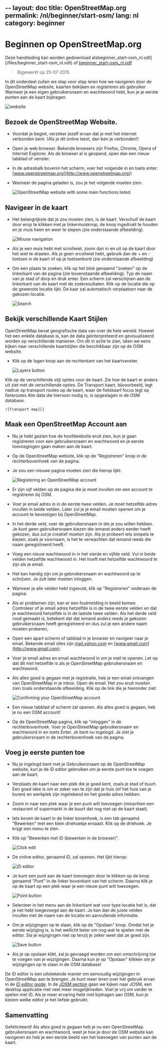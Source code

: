 --
layout: doc
title: OpenStreetMap.org
permalink: /nl/beginner/start-osm/
lang: nl
category: beginner
--

Beginnen op OpenStreetMap.org
====================================

Deze handleiding kan worden gedownload alsbeginner_start-osm_nl.odt](/files/beginner_start-osm_nl.odt) of [beginner_start-osm_nl.pdf](/files/beginner_start-osm_nl.pdf)  
> Bijgewerkt op 25-07-2015  

In dit onderdeel zullen we stap voor stap leren hoe we navigeren door de
OpenStreetMap website, kaarten bekijken en registreren als gebruiker
Wanneer je een eigen gebruikersnaam en wachtwoord hebt, kun je
je eerste punten aan de kaart bijdragen.

![website][]

Bezoek de OpenStreetMap Website.
-------------------------------

- Voordat je begint, verzeker jezelf ervan dat je met het internet verbonden bent.
    (Als je dit online leest, dan ben je verbonden!)
- Open je web browser. Bekende browsers zijn Firefox, Chrome, Opera of Internet
    Explorer. Als de browser al is geopend, open dan een nieuw tabblad of venster.
- In de adresbalk bovenin het scherm, voer het volgende in en toets enter:
    [www.openstreetmap.org](http://www.openstreetmap.org/)
- Wanneer de pagina geladen is, zou je het volgende moeten
    zien:

    ![OpenStreetMap website with some main functions listed][]

Navigeer in de kaart
----------------

- Het belangrijkste dat je zou moeten zien, is de kaart. Verschuif de kaart door erop te klikken
    met je linkermuisknop, de knop ingedrukt te houden en
    je muis heen en weer te slepen (zie onderstaande afbeelding).

    ![Mouse navigation][]

- Als je een muis hebt met scrollwiel, zoom dan in en uit op de kaart
    door het wiel te draaien. Als je geen srcollwiel hebt, gebruik dan de +
    en - toetsen in de kaart of op je toetsenbord (zie onderstaande
    afbeelding)
- Om een plaats te zoeken, klik op het blok genaamd "zoeken" op
    de linkerkant van de pagina (zie bovenstaande afbeelding). Typ de naam van
    je stad of dorp en druk enter. Een scherm zal verschijnen 
    aan de linkerkant van de kaart met de zoekresultaten. Klik op de
    locatie die op de gewenste locatie lijkt. De kaar zal
    automatisch verplaatsen naar de gekozen locatie.

    ![Search][]
   

Bekijk verschillende Kaart Stijlen
------------------------

OpenStreetMap bevat geografische data van over de hele wereld. Hoewel
het een enkele database is, kan de data geïnterpreteerd en gevisualiseerd worden
op verschillende manieren. Om dit in actie te zien, laten we eens kijken naar verschillende kaartstijlen
die beschikbaar zijn op de OSM website.

- Klik op de lagen knop aan de rechterkant van het kaartvenster.

    ![Layers button][]

Klik op de verschillende stijl opties voor de kaart. Zie hoe de kaart
    er anders uit ziet met de verschillende opties. De Transport kaart, bijvoorbeeld, legt nadruk op
    transport routes op de kaart, waar de fietskaart focus legt op fietsroutes
    Alle data die hiervoor nodig is, is opgeslagen in de OSM
    database.

    ![Transport map][]

Maak een OpenStreetMap Account aan
-------------------------------

- Nu je hebt gezien hoe de hoofdwebsite eruit zien, kun je gaan
    registreren voor een gebruikersnaam en wachtwoord en je eerste toevoegingen gaan maken
    aan de kaart.
- Op de OpenStreetMap website, klik op de "Registreren" knop in de rechterbovenhoek
    van de pagina.
- Je zou een nieuwe pagina moeten zien die hierop lijkt:

    ![Registering an OpenStreetMap account][]

- Er zijn vijf velden op de pagina die je moet invullen om
    een account te registreren bij OSM.
- Voer je email adres in in de eerste twee velden. Je moet
    hetzelfde adres invullen in beide velden. Later zul je 
    je email moeten openen om je account te bevestigen bij OpenStreetMap.
- In het derde veld, voer de gebruikersnaam in die je zou willen hebben.
    Je kunt geen gebruikersnaam kiezen die iemand anders
    eerder heeft gekozen, dus zul je creatief moeten zijn. Als je probeert
    iets simpels te kiezen, zoals je voornaam, is het te verwachten dat iemand
    reeds die naam geregistreerd heeft.
- Voeg een nieuw wachtwoord in in het vierde en vijfde veld. Vul in beide
    velden hetzelfde wachtwoord in. Het hoeft niet hetzelfde wachtwoord te zijn
    als je email.
- Het kan handig zijn om je gebruikersnaam en wachtwoord op te schrijven. Je zult
    later moeten inloggen.
- Wanneer je alle velden hebt ingevuld, klik op "Registreren" onderaan
    de pagina.
- Als er problemen zijn, kan er een foutmelding in beeld komen. Controleer of
    je email adres hetzelfde is in de twee eerste velden en dat 
    je wachtwoord hetzelfde is in de laatste twee velden. Als het derde veld
    rood gemaakt is, betekent dat dat iemand anders reeds je gekozen
    gebruikersnaam heeft geregistreerd en dus zul je een andere naam moeten proberen,
- Open een apart scherm of tabblad in je browser en navigeer
    naar je email. Bekende email sites zijn  [mail.yahoo.com](http://mail.yahoo.com)
    en [www.gmail.com](http://www.gmail.com).
- Voer je email adres en email wachtwoord in om je mail te openen.
    Let op dat dit _niet_ hetzelfde is als je OpenStreetMap gebruikersnaam en
    wachtwoord.
- Als alles goed is gegaan met je registratie, heb je een
    email ontvangen van OpenStreetMap in je inbox. Open de email. Het zou 
    eruit moeten zien zoals onderstaande afbeelding. Klik op de link die je hieronder
    ziet:

    ![Confirming your OpenStreetMap account][]

- Een nieuw tabblad of scherm zal openen. Als alles goed is gegaan, heb je
    nu een OSM account!
- Op de OpenStreetMap pagina, klik op "inloggen" in de rechterbovenhoek.
    Voer je OpenStreetMap gebruikersnaam en wachtwoord in en toets Enter. Je
    bent nu ingelogd. Je ziet je gebruikersnaam in de rechterbovenhoek
    van de pagina.

Voeg je eerste punten toe
------------------------

- Nu je ingelogd bent met je Gebruikersnaam op de OpenStreetMap
    website, kun je de iD editor gebruiken om je eerste punt toe te voegen aan
    de kaart.
- Verplaats de kaart naar een plek die je goed kent, zoals je stad
    of buurt. Een goed idee is om er zeker van te zijn dat je huis (of het huis van je buren) en werkplek zijn ingetekend en het goede adres hebben. 
- Zoom in naar een plek waar je een punt wilt toevoegen (misschien een restaurant of supermarkt in de buurt dat nog niet op de kaart staat).
- Iets boven de kaart in de linker bovenhoek, is een tab genaamd "Bewerken" met een klein
    driehoekje ernaast. Klik op de driehoek. Je krijgt een menu
    te zien.
- Klik op "Bewerken met iD (bewerken in de browser)".

    ![Click edit][]

- De online editor, genaamd iD, zal openen. Het lijkt hierop:

    ![iD editor][]

- Je kunt een punt aan de kaart toevoegen door te klikken op de knop genaamd "Punt" in
    de linker bovenkant van het scherm. Daarna klik je op de kaart op een plek waar je een nieuw
    punt wilt toevoegen.

    ![Point button][]    

- Selecteer in het menu aan de linkerkant wat voor type locatie het is, dat je net
    hebt toegevoegd aan de kaart. Je kan dan de juiste velden invullen met de naam van de locatie
    en aanvullende informatie.
- Om je wijzigingen op te slaan, klik op de "Opslaan" knop. Omdat het je eerste
    wijziging is, is het wellicht beter om nog wat te spelen met de editor. Sla je wijzigingen niet op
    tenzij je zeker weet dat ze goed zijn.

    ![Save button][]    

- Als je op opslaan klikt, zal je gevraagd worden om een omschrijving toe te voegen van je wijzigingen.
    Daarna kun je op "Opslaan" klikken om je wijzigingen op te slaan in de
    OSM database!


De iD editor is een uitstekende manier om eenvoudig wijzigingen in OpenStreetMap aan te brengen. Je kunt meer leren over het gebruik ervan in de [iD editor guide](/en/beginner/id-editor/). In de [JOSM section](/en/josm/)
gaan we kijken naar JOSM, een desktop applicatie met veel meer mogelijkheden. Voel je vrij om 
verder te spelen met iD. Als je meer ervaring hebt met bijdragen aan OSM, kun je kiezen
welke editor je het liefste gebruikt.

Samenvatting
-------

Gefeliciteerd! Als alles goed is gegaan heb je nu een OpenStreetMap gebruikersnaam
en wachtwoord, weet je hoe je door de OSM website kan navigeren en heb je
een eerste beeld van het toevoegen van punten aan de kaart.



[website]: /images/beginner/start-osm_website.png
[OpenStreetMap website with some main functions listed]: /images/beginner/osm-website-main-functions.png
[Mouse navigation]: /images/beginner/mouse-navigation.png
[Search]: /images/beginner/search.png
[Layers button]: /images/beginner/layers.png
[Transport map]: /images/beginner/transport-map.png
[Registering an OpenStreetMap account]: /images/beginner/registering-account.png
[Confirming your OpenStreetMap account]: /images/beginner/confirming-account.png
[Click edit]: /images/beginner/click-edit.png
[iD editor]: /images/beginner/id-editor.png
[Point button]: /images/beginner/point-button.png
[Save button]: /images/beginner/save-button.png
